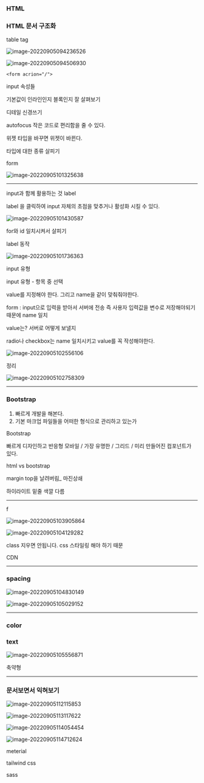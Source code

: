 ### HTML

### HTML 문서 구조화  

table tag

![image-20220905094236526](C:\Users\LGD\AppData\Roaming\Typora\typora-user-images\image-20220905094236526.png)







![image-20220905094506930](C:\Users\LGD\AppData\Roaming\Typora\typora-user-images\image-20220905094506930.png)





```
<form acrion="/">
```





input 속성들 

기본값이 인라인인지 블록인지 잘 살펴보기 

디테일 신경쓰기 

autofocus 작은 코드로 편리함을 줄 수 있다. 

위젯 타입을 바꾸면 위젯이 바뀐다. 

타입에 대한 종류 살피기 

form 

![image-20220905101325638](C:\Users\LGD\AppData\Roaming\Typora\typora-user-images\image-20220905101325638.png)



---



input과 함께 활용하는 것 label

label 을 클릭하여 input 자체의 초점을 맞추거나 활성화 시킬 수 있다. 

![image-20220905101430587](C:\Users\LGD\AppData\Roaming\Typora\typora-user-images\image-20220905101430587.png)

for와 id 일치시켜서 살피기 



label 동작

![image-20220905101736363](C:\Users\LGD\AppData\Roaming\Typora\typora-user-images\image-20220905101736363.png)





input 유형

input 유형 - 항목 중 선택 

value를 지정해야 한다. 그리고 name을 같이 맞춰줘야한다. 

form : input으로 입력을 받아서 서버에 전송 즉 사용자 입력값을 변수로 저장해야되기 때문에 name 일치 

value는? 서버로 어떻게 보낼지 

radio나 checkbox는 name 일치시키고 value를 꼭 작성해야한다. 

![image-20220905102556106](C:\Users\LGD\AppData\Roaming\Typora\typora-user-images\image-20220905102556106.png)





정리 

![image-20220905102758309](C:\Users\LGD\AppData\Roaming\Typora\typora-user-images\image-20220905102758309.png)





---



### Bootstrap

1) 빠르게 개발을 해본다. 
2) 기본 마크업 파일들을 어떠한 형식으로 관리하고 있는가 



Bootstrap 

빠르게 디자인하고 반응형 모바일 / 가장 유명한  / 그리드 / 미리 만들어진 컴포넌트가 있다. 

html vs bootstrap

margin top을 날려버림_ 마진상쇄 

하이라이트 밑줄 색깔 다름



---

f

![image-20220905103905864](C:\Users\LGD\AppData\Roaming\Typora\typora-user-images\image-20220905103905864.png)

![image-20220905104129282](C:\Users\LGD\AppData\Roaming\Typora\typora-user-images\image-20220905104129282.png)

class 지우면 안됩니다. css 스타일링 해야 하기 때문 



CDN



---



### spacing 





![image-20220905104830149](C:\Users\LGD\AppData\Roaming\Typora\typora-user-images\image-20220905104830149.png)



![image-20220905105029152](C:\Users\LGD\AppData\Roaming\Typora\typora-user-images\image-20220905105029152.png)





---



### color

### text

![image-20220905105556871](C:\Users\LGD\AppData\Roaming\Typora\typora-user-images\image-20220905105556871.png)

축약형



---



### 문서보면서 익혀보기 



![image-20220905112115853](C:\Users\LGD\AppData\Roaming\Typora\typora-user-images\image-20220905112115853.png)





![image-20220905113117622](C:\Users\LGD\AppData\Roaming\Typora\typora-user-images\image-20220905113117622.png)

![image-20220905114054454](C:\Users\LGD\AppData\Roaming\Typora\typora-user-images\image-20220905114054454.png)





![image-20220905114712624](C:\Users\LGD\AppData\Roaming\Typora\typora-user-images\image-20220905114712624.png)





meterial 

tailwind css

sass